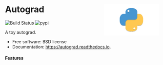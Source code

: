 <h1>Autograd<img src='https://github.com/yngtodd/autograd/blob/main/img/snek.png' align='right' width='180' height='104'></h1>




[![Build Status](https://travis-ci.com/yngtodd/autograd.svg?branch=master)](https://travis-ci.com/yngtodd/autograd)
[![pypi](https://img.shields.io/pypi/v/autograd.svg)](https://pypi.python.org/pypi/autograd)


A toy autograd.


* Free software: BSD license
* Documentation: https://autograd.readthedocs.io.


#### Features
